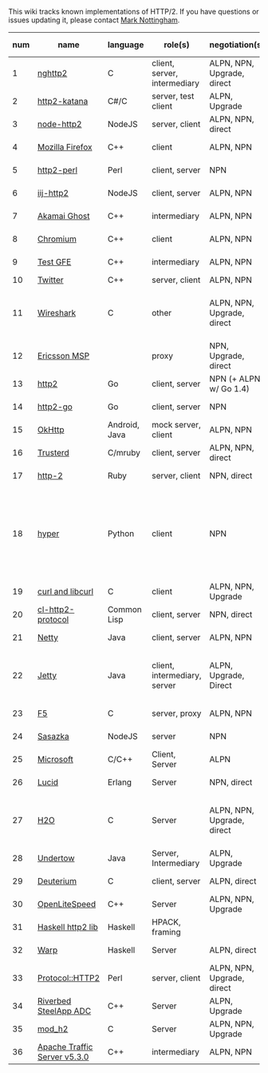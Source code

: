 This wiki tracks known implementations of HTTP/2. If you have questions or issues updating it, please contact [Mark Nottingham](mailto:mnot@mnot.net).

num | name | language | role(s) | negotiation(s) | draft support
--- | --- | --- | --- | --- | ---
1 | [nghttp2](https://nghttp2.org) | C | client, server, intermediary | ALPN, NPN, Upgrade, direct | draft-14
2 | [http2-katana](https://github.com/MSOpenTech/http2-katana) | C#/C | server, test client | ALPN, Upgrade | draft-12
3 | [node-http2](https://github.com/molnarg/node-http2) | NodeJS | server, client | ALPN, NPN, direct | draft-16
4 | [Mozilla Firefox](https://wiki.mozilla.org/Networking/http2) | C++ | client | ALPN, NPN | draft-16
5 | [http2-perl](https://github.com/sludin/http2-perl) | Perl | client, server | NPN | draft-04
6 | [iij-http2](https://github.com/shigeki/interop-iij-http2) | NodeJS | client, server| ALPN, NPN | draft-13
7 | [Akamai Ghost](Akamaighost) | C++ | intermediary | ALPN, NPN | draft-14
8 | [Chromium](https://sites.google.com/a/chromium.org/dev/spdy/http2) | C++ | client | ALPN, NPN | draft-14
9 | [Test GFE](testgfe) | C++ | intermediary | ALPN, NPN | draft-14
10 | [Twitter](https://twitter.com/) | C++ | server, client | ALPN, NPN | final
11 | [Wireshark](https://bugs.wireshark.org/bugzilla/show_bug.cgi?id=9042) | C | other | ALPN, NPN, Upgrade, direct | draft-16 (draft-13 for 1.12)
12 | [Ericsson MSP](EricssonMSP) | | proxy | NPN, Upgrade, direct | draft-15
13 | [http2](https://github.com/bradfitz/http2) | Go | client, server | NPN (+ ALPN w/ Go 1.4)   | final
14 | [http2-go](https://github.com/Jxck/http2) | Go | client, server | NPN | draft-12
15 | [OkHttp](https://github.com/square/okhttp) | Android, Java | mock server, client | ALPN, NPN | draft-16
16 | [Trusterd](https://github.com/matsumoto-r/trusterd) | C/mruby | client, server | ALPN, NPN, direct | draft-16
17 | [http-2](https://github.com/igrigorik/http-2) | Ruby | server, client | NPN, direct | draft-14
18 | [hyper](https://github.com/lukasa/hyper) | Python | client | NPN | final, draft-17, draft-16, draft-15, draft-14
19 | [curl and libcurl](http://curl.haxx.se/) | C | client | ALPN, NPN, Upgrade | draft-14
20 | [cl-http2-protocol](https://github.com/akamai/cl-http2-protocol) | Common Lisp | client, server | NPN, direct | draft-14
21 | [Netty](http://netty.io/) | Java | client, server | ALPN, NPN | draft-17
22 | [Jetty](http://git.eclipse.org/c/jetty/org.eclipse.jetty.project.git/tree/?h=master) | Java | client, intermediary, server | ALPN, Upgrade, Direct | final, draft-16, draft-14
23 | [F5](F5)| C | server, proxy | ALPN, NPN | draft-16
24 | [Sasazka](https://github.com/summerwind/sasazka) | NodeJS | server | NPN | draft-14
25 | [Microsoft](https://github.com/http2/http2-spec/wiki/Microsoft-HTTP-2-Prototype) | C/C++ | Client, Server | ALPN | draft-14
26 | [Lucid](https://github.com/tatsuhiro-t/lucid) | Erlang | Server | NPN, direct | draft-14
27 | [H2O](https://github.com/kazuho/h2o) | C | Server | ALPN, NPN, Upgrade, direct | final, draft-16, draft-14
28 | [Undertow](https://http2.undertow.io) | Java | Server, Intermediary | ALPN, Upgrade | final
29 | [Deuterium](http://robbysimpson.com/deuterium) | C | client, server | ALPN, direct | draft-17
30 | [OpenLiteSpeed](http://open.litespeedtech.com) | C++ | Server | ALPN, NPN, Upgrade | draft-17
31 | [Haskell http2 lib](http://hackage.haskell.org/package/http2) | Haskell | HPACK, framing | | draft-16
32 | [Warp](http://hackage.haskell.org/package/warp) | Haskell | Server | ALPN, direct | draft-16
33 | [Protocol::HTTP2](https://github.com/vlet/p5-Protocol-HTTP2) | Perl | server, client | ALPN, NPN, Upgrade, direct | draft-17
34 | [Riverbed SteelApp ADC](http://www.riverbed.com/products/application-delivery-performance/load-balancer.html) | C++ | Server | ALPN, Upgrade | draft-16
35 | [mod_h2](https://icing.github.io/mod_h2/) | C | Server | ALPN, NPN, Upgrade |  final
36 | [Apache Traffic Server v5.3.0](http://trafficserver.apache.org/) | C++ | intermediary | ALPN, NPN |  draft-14